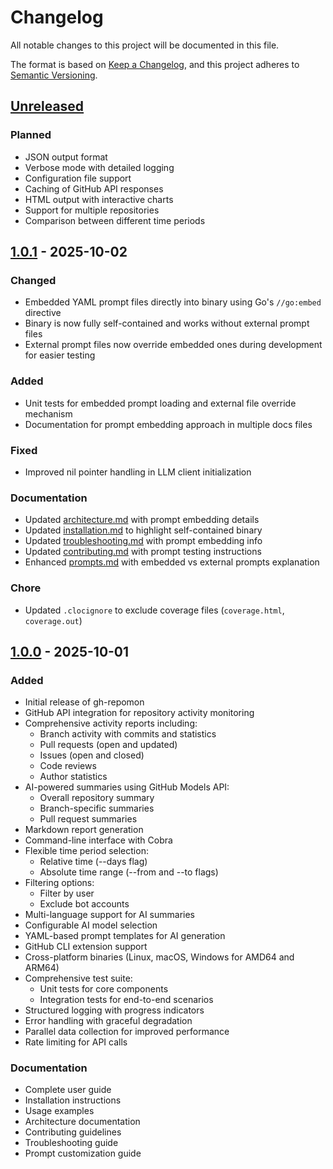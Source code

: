 # Changelog

All notable changes to this project will be documented in this file.

The format is based on [Keep a Changelog](https://keepachangelog.com/en/1.0.0/),
and this project adheres to [Semantic Versioning](https://semver.org/spec/v2.0.0.html).

## [Unreleased]

### Planned
- JSON output format
- Verbose mode with detailed logging
- Configuration file support
- Caching of GitHub API responses
- HTML output with interactive charts
- Support for multiple repositories
- Comparison between different time periods

## [1.0.1] - 2025-10-02

### Changed
- Embedded YAML prompt files directly into binary using Go's `//go:embed` directive
- Binary is now fully self-contained and works without external prompt files
- External prompt files now override embedded ones during development for easier testing

### Added
- Unit tests for embedded prompt loading and external file override mechanism
- Documentation for prompt embedding approach in multiple docs files

### Fixed
- Improved nil pointer handling in LLM client initialization

### Documentation
- Updated [architecture.md](docs/architecture.md) with prompt embedding details
- Updated [installation.md](docs/installation.md) to highlight self-contained binary
- Updated [troubleshooting.md](docs/troubleshooting.md) with prompt embedding info
- Updated [contributing.md](docs/contributing.md) with prompt testing instructions
- Enhanced [prompts.md](docs/prompts.md) with embedded vs external prompts explanation

### Chore
- Updated `.clocignore` to exclude coverage files (`coverage.html`, `coverage.out`)

## [1.0.0] - 2025-10-01

### Added
- Initial release of gh-repomon
- GitHub API integration for repository activity monitoring
- Comprehensive activity reports including:
  - Branch activity with commits and statistics
  - Pull requests (open and updated)
  - Issues (open and closed)
  - Code reviews
  - Author statistics
- AI-powered summaries using GitHub Models API:
  - Overall repository summary
  - Branch-specific summaries
  - Pull request summaries
- Markdown report generation
- Command-line interface with Cobra
- Flexible time period selection:
  - Relative time (--days flag)
  - Absolute time range (--from and --to flags)
- Filtering options:
  - Filter by user
  - Exclude bot accounts
- Multi-language support for AI summaries
- Configurable AI model selection
- YAML-based prompt templates for AI generation
- GitHub CLI extension support
- Cross-platform binaries (Linux, macOS, Windows for AMD64 and ARM64)
- Comprehensive test suite:
  - Unit tests for core components
  - Integration tests for end-to-end scenarios
- Structured logging with progress indicators
- Error handling with graceful degradation
- Parallel data collection for improved performance
- Rate limiting for API calls

### Documentation
- Complete user guide
- Installation instructions
- Usage examples
- Architecture documentation
- Contributing guidelines
- Troubleshooting guide
- Prompt customization guide

[Unreleased]: https://github.com/hazadus/gh-repomon/compare/v1.0.1...HEAD
[1.0.1]: https://github.com/hazadus/gh-repomon/compare/v1.0.0...v1.0.1
[1.0.0]: https://github.com/hazadus/gh-repomon/releases/tag/v1.0.0
